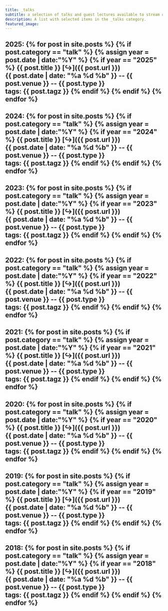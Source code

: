 ```yaml
---
title: _talks
subtitle: a selection of talks and guest lectures available to stream online
description: A list with selected items in the _talks category.
featured_image:
---
```


2025:
{% for post in site.posts %}
  {% if post.category == "talk" %}
      {% assign year = post.date | date:"%Y" %}
      {% if year == "2025" %}
**{{ post.title }}** [&#8618;]({{ post.url }}) <br>
{{ post.date | date: "%a %d %b" }} -- {{ post.venue }} -- {{ post.type }} <br> tags: {{ post.tagz }}
      {% endif %}
  {% endif %}
{% endfor %}
---
2024:
{% for post in site.posts %}
  {% if post.category == "talk" %}
      {% assign year = post.date | date:"%Y" %}
      {% if year == "2024" %}
**{{ post.title }}** [&#8618;]({{ post.url }}) <br>
{{ post.date | date: "%a %d %b" }} -- {{ post.venue }} -- {{ post.type }} <br> tags: {{ post.tagz }}
      {% endif %}
  {% endif %}
{% endfor %}
---
2023:
{% for post in site.posts %}
  {% if post.category == "talk" %}
      {% assign year = post.date | date:"%Y" %}
      {% if year == "2023" %}
**{{ post.title }}** [&#8618;]({{ post.url }}) <br>
{{ post.date | date: "%a %d %b" }} -- {{ post.venue }} -- {{ post.type }} <br> tags: {{ post.tagz }}
      {% endif %}
  {% endif %}
{% endfor %}
---
2022:
{% for post in site.posts %}
  {% if post.category == "talk" %}
      {% assign year = post.date | date:"%Y" %}
      {% if year == "2022" %}
**{{ post.title }}** [&#8618;]({{ post.url }}) <br>
{{ post.date | date: "%a %d %b" }} -- {{ post.venue }} -- {{ post.type }} <br> tags: {{ post.tagz }}
      {% endif %}
  {% endif %}
{% endfor %}
---
2021:
{% for post in site.posts %}
  {% if post.category == "talk" %}
      {% assign year = post.date | date:"%Y" %}
      {% if year == "2021" %}
**{{ post.title }}** [&#8618;]({{ post.url }}) <br>
{{ post.date | date: "%a %d %b" }} -- {{ post.venue }} -- {{ post.type }} <br> tags: {{ post.tagz }}
      {% endif %}
  {% endif %}
{% endfor %}
---
2020:
{% for post in site.posts %}
  {% if post.category == "talk" %}
      {% assign year = post.date | date:"%Y" %}
      {% if year == "2020" %}
**{{ post.title }}** [&#8618;]({{ post.url }}) <br>
{{ post.date | date: "%a %d %b" }} -- {{ post.venue }} -- {{ post.type }} <br> tags: {{ post.tagz }}
      {% endif %}
  {% endif %}
{% endfor %}
---
2019:
{% for post in site.posts %}
  {% if post.category == "talk" %}
      {% assign year = post.date | date:"%Y" %}
      {% if year == "2019" %}
**{{ post.title }}** [&#8618;]({{ post.url }}) <br>
{{ post.date | date: "%a %d %b" }} -- {{ post.venue }} -- {{ post.type }} <br> tags: {{ post.tagz }}
      {% endif %}
  {% endif %}
{% endfor %}
---
2018:
{% for post in site.posts %}
  {% if post.category == "talk" %}
      {% assign year = post.date | date:"%Y" %}
      {% if year == "2018" %}
**{{ post.title }}** [&#8618;]({{ post.url }}) <br>
{{ post.date | date: "%a %d %b" }} -- {{ post.venue }} -- {{ post.type }} <br> tags: {{ post.tagz }}
      {% endif %}
  {% endif %}
{% endfor %}
---
